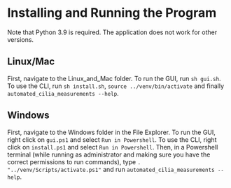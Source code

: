 # Installing and Running the Program

Note that Python 3.9 is required. The application does not work for other versions.

## Linux/Mac

First, navigate to the Linux_and_Mac folder. To run the GUI, run `sh gui.sh`. To use the CLI,  run `sh install.sh`, `source ../venv/bin/activate` and finally `automated_cilia_measurements --help`.

## Windows

First, navigate to the Windows folder in the File Explorer.  To run the GUI, right click on `gui.ps1` and select `Run in Powershell`.  To use the CLI, right click on `install.ps1` and select `Run in Powershell`.  Then, in a Powershell terminal (while running as administrator and making sure you have the correct permissions to run commands), type `. "../venv/Scripts/activate.ps1"` and run `automated_cilia_measurements --help`.

